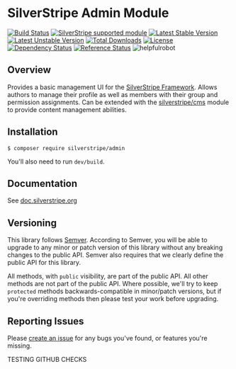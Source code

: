 # SilverStripe Admin Module

[![Build Status](https://api.travis-ci.org/silverstripe/silverstripe-admin.svg?branch=master)](https://travis-ci.org/silverstripe/silverstripe-admin)
[![SilverStripe supported module](https://img.shields.io/badge/silverstripe-supported-0071C4.svg)](https://www.silverstripe.org/software/addons/silverstripe-commercially-supported-module-list/)
[![Latest Stable Version](https://poser.pugx.org/silverstripe/admin/version.svg)](http://www.silverstripe.org/stable-download/)
[![Latest Unstable Version](https://poser.pugx.org/silverstripe/admin/v/unstable.svg)](https://packagist.org/packages/silverstripe/admin)
[![Total Downloads](https://poser.pugx.org/silverstripe/admin/downloads.svg)](https://packagist.org/packages/silverstripe/admin)
[![License](https://poser.pugx.org/silverstripe/admin/license.svg)](https://github.com/silverstripe/silverstripe-admin#license)
[![Dependency Status](https://www.versioneye.com/php/silverstripe:admin/badge.svg)](https://www.versioneye.com/php/silverstripe:admin)
[![Reference Status](https://www.versioneye.com/php/silverstripe:admin/reference_badge.svg?style=flat)](https://www.versioneye.com/php/silverstripe:admin/references)
![helpfulrobot](https://helpfulrobot.io/silverstripe/admin/badge)

## Overview

Provides a basic management UI for the [SilverStripe Framework](http://silverstripe.org).
Allows authors to manage their profile as well as members with their group and permission assignments.
Can be extended with the [silverstripe/cms](https://github.com/silverstripe/silverstripe-cms) module
to provide content management abilities.

## Installation

```
$ composer require silverstripe/admin
```

You'll also need to run `dev/build`.

## Documentation

See [doc.silverstripe.org](http://doc.silverstripe.org)

## Versioning

This library follows [Semver](http://semver.org). According to Semver, you will be able to upgrade to any minor or patch version of this library without any breaking changes to the public API. Semver also requires that we clearly define the public API for this library.

All methods, with `public` visibility, are part of the public API. All other methods are not part of the public API. Where possible, we'll try to keep `protected` methods backwards-compatible in minor/patch versions, but if you're overriding methods then please test your work before upgrading.

## Reporting Issues

Please [create an issue](http://github.com/silverstripe/silverstripe-admin/issues) for any bugs you've found, or features you're missing.

TESTING GITHUB CHECKS
